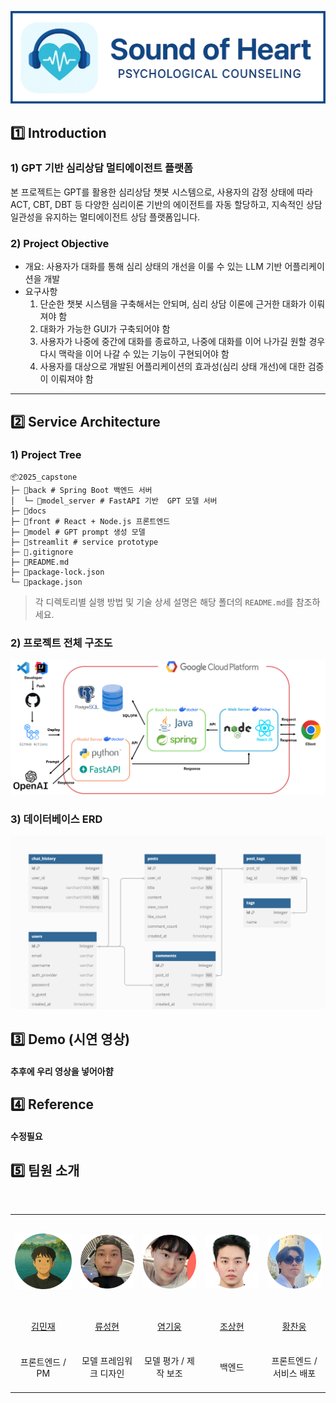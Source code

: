 ![프로젝트 아키텍처](docs/banner.png)

## 1️⃣ Introduction

### 1) GPT 기반 심리상담 멀티에이전트 플랫폼
본 프로젝트는 GPT를 활용한 심리상담 챗봇 시스템으로, 사용자의 감정 상태에 따라 ACT, CBT, DBT 등 다양한 심리이론 기반의 에이전트를 자동 할당하고,
지속적인 상담 일관성을 유지하는 멀티에이전트 상담 플랫폼입니다.


### 2) Project Objective
- 개요: 사용자가 대화를 통해 심리 상태의 개선을 이룰 수 있는 LLM 기반 어플리케이션을 개발
- 요구사항
  1.  단순한 챗봇 시스템을 구축해서는 안되며, 심리 상담 이론에 근거한 대화가 이뤄져야 함
  2. 대화가 가능한 GUI가 구축되어야 함
  3. 사용자가 나중에 중간에 대화를 종료하고, 나중에 대화를 이어 나가길 원할 경우 다시 맥락을 이어 나갈 수 있는 기능이 구현되어야 함
  4. 사용자를 대상으로 개발된 어플리케이션의 효과성(심리 상태 개선)에 대한 검증이 이뤄져야 함
 
---
 
## 2️⃣ Service Architecture

### 1) Project Tree

```
📦2025_capstone
├─ 📂back # Spring Boot 백엔드 서버
│  └─ 📂model_server # FastAPI 기반  GPT 모델 서버
├─ 📂docs
├─ 📂front # React + Node.js 프론트엔드
├─ 📂model # GPT prompt 생성 모델
├─ 📂streamlit # service prototype
├─ 📜.gitignore
├─ 📜README.md
├─ 📜package-lock.json
└─ 📜package.json
```
> 각 디렉토리별 실행 방법 및 기술 상세 설명은 해당 폴더의 `README.md`를 참조하세요.

### 2) 프로젝트 전체 구조도
<p align="center"><img margin="Auto" width="900" src="docs/architecture.png"></p>

### 3) 데이터베이스 ERD
<p align="center"><img margin="Auto" width="900" src="docs/ERD.png"></p>


## 3️⃣ **Demo (시연 영상)**


#### 추후에 우리 영상을 넣어아햠

## 4️⃣ Reference


#### 수정필요

## 5️⃣ 팀원 소개


&nbsp;
<table align="center" width="1000px">
  <tr height="155px">
    <td align="center" width="180px">
      <a href="https://github.com/minzai0116"><img src="docs/members/minjea.png"/></a>
    </td>
    <td align="center" width="180px">
      <a href="https://github.com/andsosallycanwait"><img src="docs/members/seonghyeon.png"/></a>
    </td>
    <td align="center" width="180px">
      <a href="https://github.com/gyunggyung"><img src="docs/members/kieung.png"/></a>
    </td>
    <td align="center" width="180px">
      <a href="https://github.com/chosanghyeonsju"><img src="docs/members/sanghyeon.png"/></a>
    </td>
    <td align="center" width="180px">
      <a href="https://github.com/NongShiN"><img src="docs/members/chanwoong.png"/></a>
    </td>
  </tr>
  <tr height="50px">
    <td align="center" width="180px"><a href="https://github.com/minzai0116">김민재</a></td>
    <td align="center" width="180px"><a href="https://github.com/andsosallycanwait">류성현</a></td>
    <td align="center" width="180px"><a href="https://github.com/gyunggyung">염기웅</a></td>
    <td align="center" width="180px"><a href="https://github.com/chosanghyeonsju">조상현</a></td>
    <td align="center" width="180px"><a href="https://github.com/NongShiN">황찬웅</a></td>
  </tr>
  <tr height="80px">
    <td align="center" width="180px"><a>프론트엔드 / PM</a></td>
    <td align="center" width="180px"><a>모델 프레임워크 디자인</a></td>
    <td align="center" width="180px"><a>모델 평가 / 제작 보조</a></td>
    <td align="center" width="180px"><a>백엔드</a></td>
    <td align="center" width="180px"><a>프론트엔드 / 서비스 배포</a></td>
  </tr>
</table>

&nbsp;
